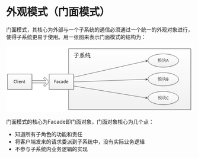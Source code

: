 # 外观模式（门面模式）

门面模式，其核心为外部与一个子系统的通信必须通过一个统一的外观对象进行，使得子系统更易于使用。用一张图来表示门面模式的结构为：

![](media/1.png)

门面模式的核心为Facade即门面对象，门面对象核心为几个点：

* 知道所有子角色的功能和责任
* 将客户端发来的请求委派到子系统中，没有实际业务逻辑
* 不参与子系统内业务逻辑的实现